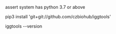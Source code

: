 assert system has python 3.7 or above

pip3 install 'git+git://github.com/czbiohub/iggtools'

iggtools --version
